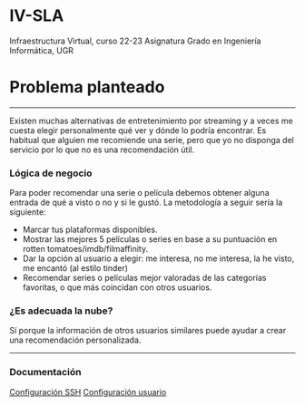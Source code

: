 # IV-SLA
Infraestructura Virtual, curso 22-23 Asignatura Grado en Ingeniería Informática, UGR

# Problema planteado
----

Existen muchas alternativas de entretenimiento por streaming y a veces me cuesta elegir personalmente qué ver y dónde lo podría encontrar. Es habitual que alguien me recomiende una serie, pero que yo no disponga del servicio por lo que no es una recomendación útil.

### Lógica de negocio

Para poder recomendar una serie o película debemos obtener alguna entrada de qué a visto o no y si le gustó. La metodología a seguir sería la siguiente:

* Marcar tus plataformas disponibles.
* Mostrar las mejores 5 películas o series en base a su puntuación en rotten tomatoes/imdb/filmaffinity.
* Dar la opción al usuario a elegir: me interesa, no me interesa, la he visto, me encantó (al estilo tinder)
* Recomendar series o películas mejor valoradas de las categorías favoritas, o que más coincidan con otros usuarios.

### ¿Es adecuada la nube?
Sí porque la información de otros usuarios similares puede ayudar a crear una recomendación personalizada.


---
### Documentación

[Configuración SSH](https://github.com/albegadel/IV-SLA/images/ssh.png)
[Configuración usuario](https://github.com/albegadel/IV-SLA/images/config-usuario-github.png)